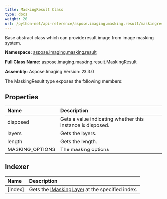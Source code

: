 ```yaml
---
title: MaskingResult Class
type: docs
weight: 20
url: /python-net/api-reference/aspose.imaging.masking.result/maskingresult/
---
```


Base abstract class which can provide result image from image masking system.

**Namespace:** [aspose.imaging.masking.result](/imaging/python-net/api-reference/aspose.imaging.masking.result/)

**Full Class Name:** aspose.imaging.masking.result.MaskingResult

**Assembly:**  Aspose.Imaging Version: 23.3.0

The MaskingResult type exposes the following members:
## **Properties**
|**Name**|**Description**|
| :- | :- |
|disposed|Gets a value indicating whether this instance is disposed.|
|layers|Gets the layers.|
|length|Gets the length.|
|MASKING_OPTIONS|The masking options|
## **Indexer**
|**Name**|**Description**|
| :- | :- |
|[index]|Gets the [IMaskingLayer](/imaging/python-net/api-reference/aspose.imaging.masking.result/imaskinglayer/) at the specified index.|
